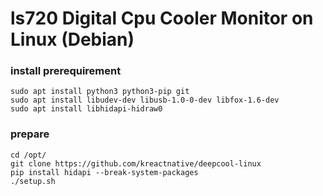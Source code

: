 # ls720 Digital Cpu Cooler Monitor on Linux (Debian)
### install prerequirement
```
sudo apt install python3 python3-pip git
sudo apt install libudev-dev libusb-1.0-0-dev libfox-1.6-dev
sudo apt install libhidapi-hidraw0
```
### prepare 
```
cd /opt/
git clone https://github.com/kreactnative/deepcool-linux
pip install hidapi --break-system-packages
./setup.sh
```

